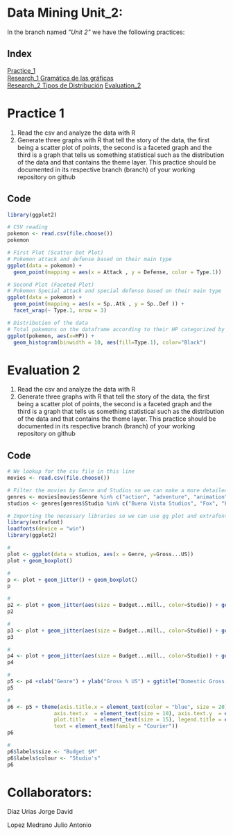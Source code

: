# Data Mining Unit_2:

In the branch named _"Unit 2"_ we have the following practices:

## Index

[Practice_1](https://github.com/JDavidDiaz/DataMining/blob/Unit_2/Practices/Practice_1.R)   
[Research_1 Gramática de las gráficas](https://github.com/JDavidDiaz/DataMining/blob/Unit_2/Investigations/Investigaci%C3%B3n_1%20-%20Gram%C3%A1tica%20de%20las%20gr%C3%A1ficas.pdf)   
[Research_2 Tipos de Distribución](https://github.com/JDavidDiaz/DataMining/blob/Unit_2/Investigations/Investigaci%C3%B3n-2_-Tipos-de-Distribuci%C3%B3n.pdf)
[Evaluation_2]()

# Practice 1

1. Read the csv and analyze the data with R
3. Generate three graphs with R that tell the story of the data, the first being a scatter plot of points,
the second is a faceted graph and the third is a graph that tells us something statistical such as the distribution of the data and that contains the theme layer.
This practice should be documented in its respective branch (branch) of your working repository on github

## Code

```r
library(ggplot2)

# CSV reading
pokemon <- read.csv(file.choose())
pokemon

# First Plot (Scatter Dot Plot)
# Pokemon attack and defense based on their main type 
ggplot(data = pokemon) +
  geom_point(mapping = aes(x = Attack , y = Defense, color = Type.1))

# Second Plot (Faceted Plot)
# Pokemon Special attack and special defense based on their main type
ggplot(data = pokemon) +
  geom_point(mapping = aes(x = Sp..Atk , y = Sp..Def )) +
  facet_wrap(~ Type.1, nrow = 3)

# Distribution of the data
# Total pokemons on the dataframe according to their HP categorized by their main type
ggplot(pokemon, aes(x=HP)) + 
  geom_histogram(binwidth = 10, aes(fill=Type.1), color="Black")
```

# Evaluation 2

1. Read the csv and analyze the data with R
3. Generate three graphs with R that tell the story of the data, the first being a scatter plot of points,
the second is a faceted graph and the third is a graph that tells us something statistical such as the distribution of the data and that contains the theme layer.
This practice should be documented in its respective branch (branch) of your working repository on github

## Code

```r
# We lookup for the csv file in this line
movies <- read.csv(file.choose())

# Filter the movies by Genre and Studios so we can make a more detailed plot
genres <- movies[movies$Genre %in% c("action", "adventure", "animation", "comedy", "drama"),]
studios <- genres[genres$Studio %in% c("Buena Vista Studios", "Fox", "Paramount Pictures", "Sony", "Universal", "WB"),]

# Importing the necessary libraries so we can use gg plot and extrafont packages to pimp the graph
library(extrafont)
loadfonts(device = "win")
library(ggplot2)

#
plot <- ggplot(data = studios, aes(x = Genre, y=Gross...US))
plot + geom_boxplot()

# 
p <- plot + geom_jitter() + geom_boxplot()
p

#
p2 <- plot + geom_jitter(aes(size = Budget...mill., color=Studio)) + geom_boxplot()
p2

#
p3 <- plot + geom_jitter(aes(size = Budget...mill., color=Studio)) + geom_boxplot(outlier.colour = NA)
p3

#
p4 <- plot + geom_jitter(aes(size = Budget...mill., color=Studio)) + geom_boxplot(alpha=0.6, outlier.colour = NA)
p4 

#
p5 <- p4 +xlab("Genre") + ylab("Gross % US") + ggtitle("Domestic Gross % by Genre") + theme(plot.title = element_text(hjust = 0.5))
p5

#
p6 <- p5 + theme(axis.title.x = element_text(color = "blue", size = 20), axis.title.y = element_text(color = "blue", size = 20),
               axis.text.x  = element_text(size = 10), axis.text.y  = element_text(size = 10),
               plot.title   = element_text(size = 15), legend.title = element_text(size = 15), 
               text = element_text(family = "Courier"))
p6

#
p6$labels$size <- "Budget $M"
p6$labels$colour <- "Studio's"
p6
```

# **Collaborators:**

Diaz Urias Jorge David

Lopez Medrano Julio Antonio